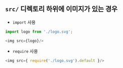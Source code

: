 
## `src/` 디렉토리 하위에 이미지가 있는 경우

- `import` 사용
```javascript
import logo from './logo.svg';

<img src={logo}/>
```

- `require` 사용
```javascript
<img src={ require('./logo.svg').default }/>
```
